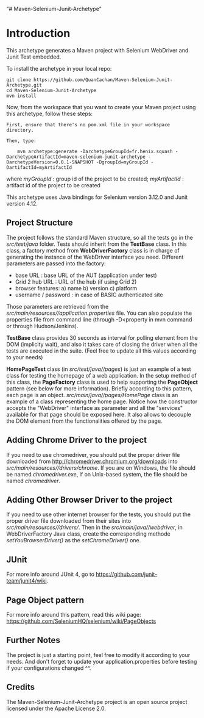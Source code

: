 "# Maven-Selenium-Junit-Archetype" 

Introduction
============

This archetype generates a Maven project with Selenium WebDriver and Junit Test embedded.

To install the archetype in your local repo:

	git clone https://github.com/QuanCachan/Maven-Selenium-Junit-Archetype.git
	cd Maven-Selenium-Junit-Archetype
	mvn install

Now, from the workspace that you want to create your Maven project using this archetype, follow these steps:
    
    First, ensure that there's no pom.xml file in your workspace directory.

    Then, type:

        mvn archetype:generate -DarchetypeGroupId=fr.henix.squash -DarchetypeArtifactId=maven-selenium-junit-archetype -DarchetypeVersion=0.0.1-SNAPSHOT -DgroupId=myGroupId -DartifactId=myArtifactId
    						 
where *myGroupId* : group id of the project to be created; *myArtifactId* : artifact id of the project to be created

This archetype uses Java bindings for Selenium version 3.12.0 and Junit version 4.12.

Project Structure
-----------------------------------

The project follows the standard Maven structure, so all the tests go in the *src/test/java* folder.  Tests should inherit from the **TestBase** class. In this class, a factory method
from **WebDriverFactory** class is in charge of generating the instance of the WebDriver interface you need. Different parameters are passed into the factory:

* base URL : base URL of the AUT (application under test)
* Grid 2 hub URL :  URL of the hub (if using Grid 2)
* browser features: a) name b) version c) platform
* username / password : in case of BASIC authenticated site

Those parameters are retrieved from the *src/main/resources/<groupId>/application.properties* file. You can also populate the properties file from command line (through -D<property in mvn command or through
Hudson/Jenkins).

**TestBase** class provides 30 seconds as interval for polling element from the DOM (implicity wait), and also it takes care of closing the driver when all the tests are executed in the suite. 
(Feel free to update all this values according to your needs)

**HomePageTest** class (in *src/test/java/<groupId>/pages*) is just an example of a test class for testing the homepage of a web application. In the setup method of this class, the **PageFactory** class is used
 to help supporting the **PageObject** pattern (see below for more information). Briefly according to this pattern, each page is an object. *src/main/java/<groupId>/pages/HomePage* class is an example of 
 a class representing the home page. Notice how the constructor accepts the "WebDriver" interface as parameter and all the "services" available for that page should be exposed here. It also allows to
 decouple the DOM element from the functionalities offered by the page.
 
 
Adding Chrome Driver to the project
-----------------------------------

If you need to use chromedriver, you should put the proper driver file downloaded from http://chromedriver.chromium.org/downloads into *src/main/resources/<groupId>/drivers/chrome*. If you are on Windows, the file should be named *chromedriver.exe*,
if on Unix-based system, the file should be named *chromedriver*.


Adding Other Browser Driver to the project
-----------------------------------

If you need to use other internet browser for the tests, you should put the proper driver file downloaded from their sites into *src/main/resources/<groupId>/drivers/<browserName>*.
Then in the *src/main/java/<groupId>/webdriver*, in WebDriverFactory Java class, create the corresponding methode *setYouBrowserDriver()* as the *setChromeDriver()* one.

JUnit
------
For more info around JUnit 4, go to https://github.com/junit-team/junit4/wiki.


Page Object pattern
-------------------
For more info around this pattern, read this wiki page: https://github.com/SeleniumHQ/selenium/wiki/PageObjects


Further Notes
-------
The project is just a starting point, feel free to modify it according to your needs.
And don't forget to update your application.properties before testing if your configurations changed ^^. 

Credits
-------
The Maven-Selenium-Junit-Archetype project is an open source project licensed under the Apache License 2.0.